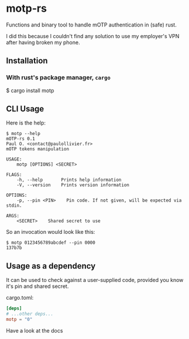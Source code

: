 # motp-rs

Functions and binary tool to handle mOTP authentication in (safe) rust.

I did this because I couldn't find any solution to use my employer's VPN after
having broken my phone.

## Installation

### With rust's package manager, `cargo`

  $ cargo install motp

## CLI Usage

Here is the help:

```shell
$ motp --help
mOTP-rs 0.1
Paul O. <contact@paulollivier.fr>
mOTP tokens manipulation

USAGE:
    motp [OPTIONS] <SECRET>

FLAGS:
    -h, --help       Prints help information
    -V, --version    Prints version information

OPTIONS:
    -p, --pin <PIN>    Pin code. If not given, will be expected via stdin.

ARGS:
    <SECRET>    Shared secret to use

```

So an invocation would look like this: 

```shell
$ motp 0123456789abcdef --pin 0000
137b7b
```

## Usage as a dependency

It can be used to check against a user-supplied code, provided you know it's pin and shared secret. 

cargo.toml:
```toml
[deps]
# ...other deps...
motp = "0"
```

Have a look at the docs

